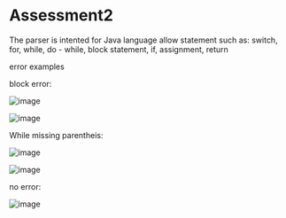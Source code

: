 # Assessment2
The parser is intented for Java language
allow statement such as:
switch, for, while, do - while, block statement, if, assignment, return


error examples

block error:

![image](https://user-images.githubusercontent.com/32965196/144347906-44137069-12d6-4c3b-81ac-6aa06fb2fc5d.png)



![image](https://user-images.githubusercontent.com/32965196/144348549-98d4f0fd-dc9b-4bbf-811b-9f148fb789a9.png)



While missing parentheis:

![image](https://user-images.githubusercontent.com/32965196/144349778-f39e350d-056b-4bb1-be23-ff7e590d7be4.png)

![image](https://user-images.githubusercontent.com/32965196/144349949-731fa55d-e6cf-4d39-9000-4c0c8bd3c96e.png)




no error:

![image](https://user-images.githubusercontent.com/32965196/144348894-2b1bc8e4-62a9-40db-9aec-c4de9c04175f.png)






